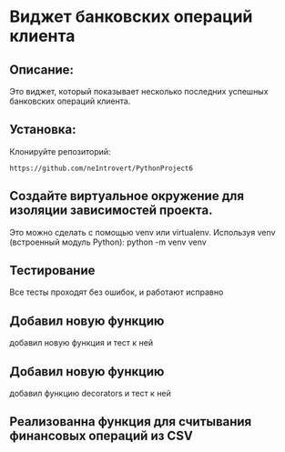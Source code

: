 # Виджет банковских операций клиента
## Описание:
Это виджет, который показывает несколько последних успешных банковских операций клиента.
## Установка: 
Клонируйте репозиторий:
```
https://github.com/ne1ntrovert/PythonProject6
```
## Создайте виртуальное окружение для изоляции зависимостей проекта. 
Это можно сделать с помощью venv или virtualenv. Используя venv (встроенный модуль Python): python -m venv venv

## Тестирование
Все тесты проходят без ошибок, и работают исправно

## Добавил новую функцию
добавил новую функция и тест к ней

## Добавил новую функцию
добавил функцию decorators и тест к ней

## Реализованна функция для считывания финансовых операций из CSV
